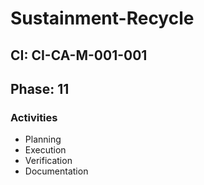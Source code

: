 # Sustainment-Recycle

## CI: CI-CA-M-001-001
## Phase: 11

### Activities
- Planning
- Execution
- Verification
- Documentation
